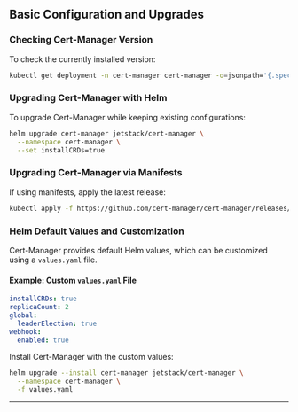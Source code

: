 
## **Basic Configuration and Upgrades**
### **Checking Cert-Manager Version**
To check the currently installed version:
```sh
kubectl get deployment -n cert-manager cert-manager -o=jsonpath='{.spec.template.spec.containers[0].image}'
```

### **Upgrading Cert-Manager with Helm**
To upgrade Cert-Manager while keeping existing configurations:
```sh
helm upgrade cert-manager jetstack/cert-manager \
  --namespace cert-manager \
  --set installCRDs=true
```

### **Upgrading Cert-Manager via Manifests**
If using manifests, apply the latest release:
```sh
kubectl apply -f https://github.com/cert-manager/cert-manager/releases/latest/download/cert-manager.yaml
```

### **Helm Default Values and Customization**
Cert-Manager provides default Helm values, which can be customized using a `values.yaml` file.

#### **Example: Custom `values.yaml` File**
```yaml
installCRDs: true
replicaCount: 2
global:
  leaderElection: true
webhook:
  enabled: true
``` 
Install Cert-Manager with the custom values:
```sh
helm upgrade --install cert-manager jetstack/cert-manager \
  --namespace cert-manager \
  -f values.yaml
```

---
